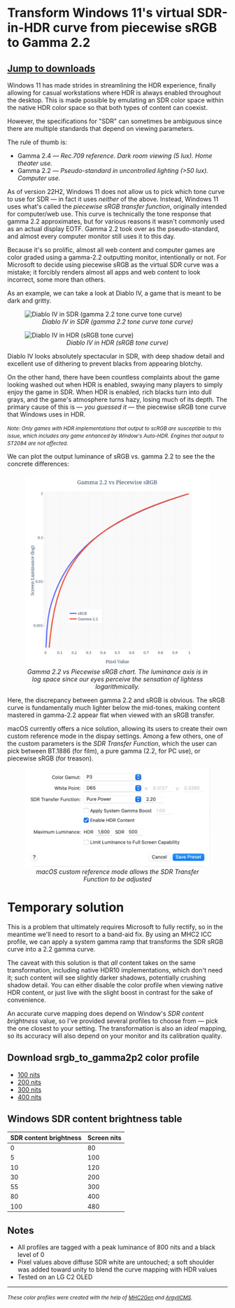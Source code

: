 # Transform Windows 11's virtual SDR-in-HDR curve from piecewise sRGB to Gamma 2.2

## <a href='#icm-dl'>Jump to downloads</a>

Windows 11 has made strides in streamlining the HDR experience, finally allowing for casual workstations where HDR is always enabled throughout the desktop. This is made possible by emulating an SDR color space within the native HDR color space so that both types of content can coexist.

However, the specifications for "SDR" can sometimes be ambiguous since there are multiple standards that depend on viewing parameters.

The rule of thumb is:

- Gamma 2.4 — _Rec.709 reference. Dark room viewing (5 lux). Home theater use._
- Gamma 2.2 — _Pseudo-standard in uncontrolled lighting (>50 lux). Computer use._

As of version 22H2, Windows 11 does not allow us to pick which tone curve to use for SDR — in fact it uses _neither_ of the above. Instead, Windows 11 uses what's called the _piecewise sRGB transfer function_, originally intended for computer/web use. This curve is technically the tone response that gamma 2.2 approximates, but for various reasons it wasn't commonly used as an actual display EOTF. Gamma 2.2 took over as the pseudo-standard, and almost every computer monitor still uses it to this day.

Because it's so prolific, almost all web content and computer games are color graded using a gamma-2.2 outputting monitor, intentionally or not. For Microsoft to decide using piecewise sRGB as the virtual SDR curve was a mistake; it forcibly renders almost all apps and web content to look incorrect, some more than others.

As an example, we can take a look at Diablo IV, a game that is meant to be dark and gritty.

<figure>
	<img src='./d4_gamma2p2.png' alt='Diablo IV in SDR (gamma 2.2 tone curve tone curve)' />
	<figcaption><center><em>Diablo IV in SDR (gamma 2.2 tone curve tone curve)</em></center></figcaption>
</figure>

<figure>
	<img src='./d4_srgb.png' alt='Diablo IV in HDR (sRGB tone curve)' />
	<figcaption><center><em>Diablo IV in HDR (sRGB tone curve)</em></center></figcaption>
</figure>

Diablo IV looks absolutely spectacular in SDR, with deep shadow detail and excellent use of dithering to prevent blacks from appearing blotchy.

On the other hand, there have been countless complaints about the game looking washed out when HDR is enabled, swaying many players to simply enjoy the game in SDR. When HDR is enabled, rich blacks turn into dull grays, and the game's atmosphere turns hazy, losing much of its depth. The primary cause of this is — _you guessed it_ — the piecewise sRGB tone curve that Windows uses in HDR.

<em><small>Note: Only games with HDR implementations that output to scRGB are susceptible to this issue, which includes any game enhanced by Window's Auto-HDR. Engines that output to ST2084 are not affected.</small></em>

We can plot the output luminance of sRGB vs. gamma 2.2 to see the the concrete differences:

<figure>
	<img src='./srgb_vs_g22.png' alt='Gamma 2.2 vs Piecewise sRGB chart' />
	<figcaption><center><em>Gamma 2.2 vs Piecewise sRGB chart. The luminance axis is in log space since our eyes perceive the sensation of lightess logarithmically.</em></center></figcaption>
</figure>

Here, the discrepancy between gamma 2.2 and sRGB is obvious. The sRGB curve is fundamentally much lighter below the mid-tones, making content mastered in gamma-2.2 appear flat when viewed with an sRGB transfer.

macOS currently offers a nice solution, allowing its users to create their own custom reference mode in the dispay settings. Among a few others, one of the custom parameters is the _SDR Transfer Function_, which the user can pick between BT.1886 (for film), a pure gamma (2.2, for PC use), or piecewise sRGB (for treason).

<figure>
	<img src='./macos_crf.png' alt='Gamma 2.2 vs Piecewise sRGB chart' />
	<figcaption><center><em>macOS custom reference mode allows the SDR Transfer Function to be adjusted</em></center></figcaption>
</figure>

# Temporary solution

This is a problem that ultimately requires Microsoft to fully rectify, so in the meantime we'll need to resort to a band-aid fix. By using an MHC2 ICC profile, we can apply a system gamma ramp that transforms the SDR sRGB curve into a 2.2 gamma curve.

The caveat with this solution is that _all_ content takes on the same transformation, including native HDR10 implementations, which don't need it; such content will see slightly darker shadows, potentially crushing shadow detail. You can either disable the color profile when viewing native HDR content, or just live with the slight boost in contrast for the sake of convenience.

An accurate curve mapping does depend on Window's _SDR content brightness_ value, so I've provided several profiles to choose from — pick the one closest to your setting. The transformation is also an _ideal_ mapping, so its accuracy will also depend on your monitor and its calibration quality.

<h2 id='icm-dl'>Download srgb_to_gamma2p2 color profile</h2>

- [100 nits](./srgb_to_gamma2p2_100_mhc2.icm)
- [200 nits](./srgb_to_gamma2p2_200_mhc2.icm)
- [300 nits](./srgb_to_gamma2p2_300_mhc2.icm)
- [400 nits](./srgb_to_gamma2p2_400_mhc2.icm)

## Windows SDR content brightness table

| SDR content brightness | Screen nits |
| ---------------------- | ----------- |
| 0                      | 80          |
| 5                      | 100         |
| 10                     | 120         |
| 30                     | 200         |
| 55                     | 300         |
| 80                     | 400         |
| 100                    | 480         |

## Notes

- All profiles are tagged with a peak luminance of 800 nits and a black level of 0
- Pixel values above diffuse SDR white are untouched; a soft shoulder was added toward unity to blend the curve mapping with HDR values
- Tested on an LG C2 OLED

<hr>

<small><em>These color profiles were created with the help of [MHC2Gen](https://github.com/dantmnf/MHC2/tree/master/MHC2Gen) and [ArgyllCMS](https://www.argyllcms.com/).</em></small>

